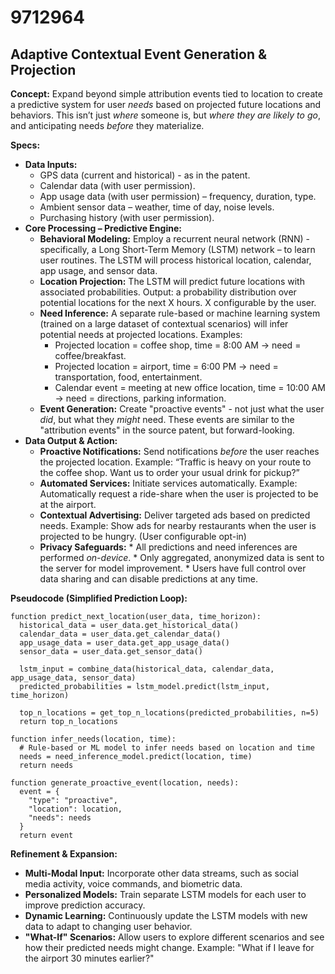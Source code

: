 # 9712964

## Adaptive Contextual Event Generation & Projection

**Concept:** Expand beyond simple attribution events tied to location to create a predictive system for user *needs* based on projected future locations and behaviors. This isn’t just *where* someone is, but *where they are likely to go*, and anticipating needs *before* they materialize.

**Specs:**

*   **Data Inputs:**
    *   GPS data (current and historical) - as in the patent.
    *   Calendar data (with user permission).
    *   App usage data (with user permission) – frequency, duration, type.
    *   Ambient sensor data – weather, time of day, noise levels.
    *   Purchasing history (with user permission).
*   **Core Processing – Predictive Engine:**
    *   **Behavioral Modeling:**  Employ a recurrent neural network (RNN) - specifically, a Long Short-Term Memory (LSTM) network – to learn user routines.  The LSTM will process historical location, calendar, app usage, and sensor data.
    *   **Location Projection:** The LSTM will predict future locations with associated probabilities.  Output: a probability distribution over potential locations for the next X hours.  X configurable by the user.
    *   **Need Inference:**  A separate rule-based or machine learning system (trained on a large dataset of contextual scenarios) will infer potential needs at projected locations.  Examples:
        *   Projected location = coffee shop, time = 8:00 AM ->  need = coffee/breakfast.
        *   Projected location = airport, time = 6:00 PM -> need = transportation, food, entertainment.
        *   Calendar event = meeting at new office location, time = 10:00 AM -> need = directions, parking information.
    *   **Event Generation:** Create "proactive events" - not just what the user *did*, but what they *might* need.  These events are similar to the "attribution events" in the source patent, but forward-looking.
*   **Data Output & Action:**
    *   **Proactive Notifications:**  Send notifications *before* the user reaches the projected location.  Example: “Traffic is heavy on your route to the coffee shop.  Want us to order your usual drink for pickup?”
    *   **Automated Services:**  Initiate services automatically. Example: Automatically request a ride-share when the user is projected to be at the airport.
    *   **Contextual Advertising:**  Deliver targeted ads based on predicted needs.  Example:  Show ads for nearby restaurants when the user is projected to be hungry. (User configurable opt-in)
    *    **Privacy Safeguards:**
        *   All predictions and need inferences are performed *on-device*.
        *   Only aggregated, anonymized data is sent to the server for model improvement.
        *   Users have full control over data sharing and can disable predictions at any time.

**Pseudocode (Simplified Prediction Loop):**

```
function predict_next_location(user_data, time_horizon):
  historical_data = user_data.get_historical_data()
  calendar_data = user_data.get_calendar_data()
  app_usage_data = user_data.get_app_usage_data()
  sensor_data = user_data.get_sensor_data()

  lstm_input = combine_data(historical_data, calendar_data, app_usage_data, sensor_data)
  predicted_probabilities = lstm_model.predict(lstm_input, time_horizon)

  top_n_locations = get_top_n_locations(predicted_probabilities, n=5)
  return top_n_locations

function infer_needs(location, time):
  # Rule-based or ML model to infer needs based on location and time
  needs = need_inference_model.predict(location, time)
  return needs

function generate_proactive_event(location, needs):
  event = {
    "type": "proactive",
    "location": location,
    "needs": needs
  }
  return event
```

**Refinement & Expansion:**

*   **Multi-Modal Input:** Incorporate other data streams, such as social media activity, voice commands, and biometric data.
*   **Personalized Models:** Train separate LSTM models for each user to improve prediction accuracy.
*   **Dynamic Learning:** Continuously update the LSTM models with new data to adapt to changing user behavior.
*   **"What-If" Scenarios:**  Allow users to explore different scenarios and see how their predicted needs might change.  Example: "What if I leave for the airport 30 minutes earlier?"